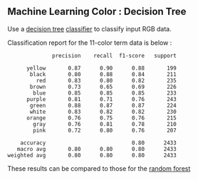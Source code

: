 
## Machine Learning Color : Decision Tree

Use a [decision tree](https://scikit-learn.org/stable/modules/tree.html) [classifier](https://scikit-learn.org/dev/modules/generated/sklearn.tree.DecisionTreeClassifier.html) to classify input RGB data.

Classification report for the 11-color term data is below :

```
              precision    recall  f1-score   support

      yellow       0.87      0.90      0.88       199
       black       0.80      0.88      0.84       211
         red       0.83      0.80      0.82       235
       brown       0.73      0.65      0.69       226
        blue       0.85      0.85      0.85       233
      purple       0.81      0.71      0.76       243
       green       0.88      0.87      0.87       224
       white       0.83      0.82      0.82       230
      orange       0.76      0.75      0.76       215
        gray       0.76      0.81      0.78       210
        pink       0.72      0.80      0.76       207

    accuracy                           0.80      2433
   macro avg       0.80      0.80      0.80      2433
weighted avg       0.80      0.80      0.80      2433
```
These results can be compared to those for the [random forest](/src/mlc_random_forest/)
